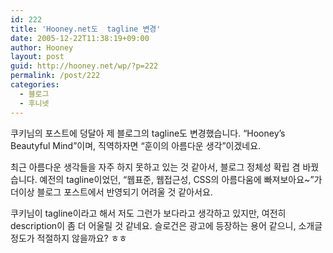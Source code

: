 ```yaml
---
id: 222
title: 'Hooney.net도  tagline 변경'
date: 2005-12-22T11:38:19+09:00
author: Hooney
layout: post
guid: http://hooney.net/wp/?p=222
permalink: /post/222
categories:
  - 블로그
  - 후니넷
---
```

쿠키님의 포스트에 덩달아 제 블로그의 tagline도 변경했습니다. &#8220;Hooney&#8217;s Beautyful Mind&#8221;이며, 직역하자면 &#8220;훈이의 아름다운 생각&#8221;이겠네요.

최근 아름다운 생각들을 자주 하지 못하고 있는 것 같아서, 블로그 정체성 확립 겸 바꿨습니다. 예전의 tagline이었던, &#8220;웹표준, 웹접근성, CSS의 아름다움에 빠져보아요~&#8221;가 더이상 블로그 포스트에서 반영되기 어려울 것 같아서요.

쿠키님이 tagline이라고 해서 저도 그런가 보다라고 생각하고 있지만, 여전히 description이 좀 더 어울릴 것 같네요. 슬로건은 광고에 등장하는 용어 같으니, 소개글 정도가 적절하지 않을까요? ㅎㅎ